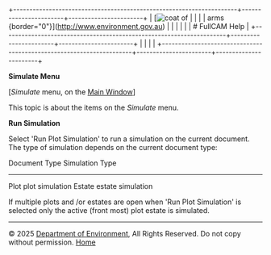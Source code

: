 +---------------------------------------------------------------------+-----------------------+-----------------------+
| [![coat of                                                          |                       | [](index.htm)         |
| arms](imgs/coa_env.png){border="0"}](http://www.environment.gov.au) |                       |                       |
|                                                                     |                       | # FullCAM Help        |
+---------------------------------------------------------------------+-----------------------+-----------------------+
|                                                                     |                       |                       |
+---------------------------------------------------------------------+-----------------------+-----------------------+

**Simulate Menu**

\[*Simulate* menu, on the [Main Window](217_Main%20Window.htm)\]

This topic is about the items on the *Simulate* menu.

**Run Simulation**

Select \'Run Plot Simulation\' to run a simulation on the current
document. The type of simulation depends on the current document type:

  Document Type   Simulation Type
  --------------- -------------------
  Plot            plot simulation
  Estate          estate simulation

If multiple plots and /or estates are open when \'Run Plot Simulation\'
is selected only the active (front most) plot estate is simulated.

------------------------------------------------------------------------

© 2025 [Department of
Environment](http://www.environment.gov.au "Department of Environment"),
All Rights Reserved. Do not copy without permission.
[Home](index.htm "help index")
